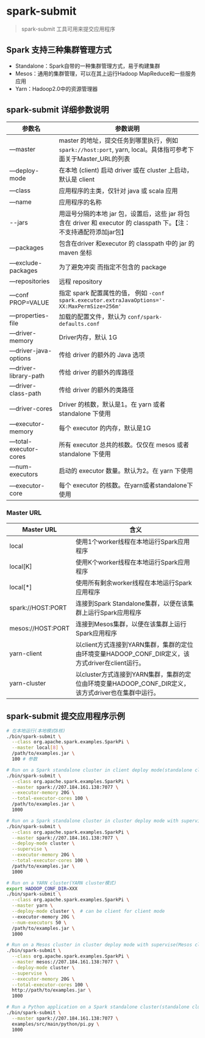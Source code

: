 # spark-submit

> spark-submit 工具可用来提交应用程序

## Spark 支持三种集群管理方式

- Standalone：Spark自带的一种集群管理方式，易于构建集群
- Mesos：通用的集群管理，可以在其上运行Hadoop MapReduce和一些服务应用
- Yarn：Hadoop2.0中的资源管理器

## spark-submit 详细参数说明

| 参数名                | 参数说明                                                                                                             |
| --------------------- | -------------------------------------------------------------------------------------------------------------------- |
| —master               | master 的地址，提交任务到哪里执行，例如 `spark://host:port`, yarn, local。具体指可参考下面关于Master_URL的列表       |
| —deploy-mode          | 在本地 (client) 启动 driver 或在 cluster 上启动，默认是 client                                                       |
| —class                | 应用程序的主类，仅针对 java 或 scala 应用                                                                            |
| —name                 | 应用程序的名称                                                                                                       |
| --jars                | 用逗号分隔的本地 jar 包，设置后，这些 jar 将包含在 driver 和 executor 的 classpath 下。【注：不支持通配符添加jar包】 |
| —packages             | 包含在driver 和executor 的 classpath 中的 jar 的 maven 坐标                                                          |
| —exclude-packages     | 为了避免冲突 而指定不包含的 package                                                                                  |
| —repositories         | 远程 repository                                                                                                      |
| —conf PROP=VALUE      | 指定 spark 配置属性的值， 例如 `-conf spark.executor.extraJavaOptions='-XX:MaxPermSize=256m'`                        |
| —properties-file      | 加载的配置文件，默认为 `conf/spark-defaults.conf`                                                                    |
| —driver-memory        | Driver内存，默认 1G                                                                                                  |
| —driver-java-options  | 传给 driver 的额外的 Java 选项                                                                                       |
| —driver-library-path  | 传给 driver 的额外的库路径                                                                                           |
| —driver-class-path    | 传给 driver 的额外的类路径                                                                                           |
| —driver-cores         | Driver 的核数，默认是1。在 yarn 或者 standalone 下使用                                                               |
| —executor-memory      | 每个 executor 的内存，默认是1G                                                                                       |
| —total-executor-cores | 所有 executor 总共的核数。仅仅在 mesos 或者 standalone 下使用                                                        |
| —num-executors        | 启动的 executor 数量。默认为2。在 yarn 下使用                                                                        |
| —executor-core        | 每个 executor 的核数。在yarn或者standalone下使用                                                                     |

### Master URL

| Master URL        | 含义                                                                                               |
| ----------------- | -------------------------------------------------------------------------------------------------- |
| local             | 使用1个worker线程在本地运行Spark应用程序                                                           |
| local[K]          | 使用K个worker线程在本地运行Spark应用程序                                                           |
| local[*]          | 使用所有剩余worker线程在本地运行Spark应用程序                                                      |
| spark://HOST:PORT | 连接到Spark Standalone集群，以便在该集群上运行Spark应用程序                                        |
| mesos://HOST:PORT | 连接到Mesos集群，以便在该集群上运行Spark应用程序                                                   |
| yarn-client       | 以client方式连接到YARN集群，集群的定位由环境变量HADOOP_CONF_DIR定义，该方式driver在client运行。    |
| yarn-cluster      | 以cluster方式连接到YARN集群，集群的定位由环境变量HADOOP_CONF_DIR定义，该方式driver也在集群中运行。 |

## spark-submit 提交应用程序示例

```sh
# 在本地运行(本地模式8核)
./bin/spark-submit \
  --class org.apache.spark.examples.SparkPi \
  --master local[8] \
  /path/to/examples.jar \
  100 # 参数

# Run on a Spark standalone cluster in client deploy mode(standalone client模式)
./bin/spark-submit \
  --class org.apache.spark.examples.SparkPi \
  --master spark://207.184.161.138:7077 \
  --executor-memory 20G \
  --total-executor-cores 100 \
  /path/to/examples.jar \
  1000

# Run on a Spark standalone cluster in cluster deploy mode with supervise(standalone cluster模式使用supervise)
./bin/spark-submit \
  --class org.apache.spark.examples.SparkPi \
  --master spark://207.184.161.138:7077 \
  --deploy-mode cluster \
  --supervise \
  --executor-memory 20G \
  --total-executor-cores 100 \
  /path/to/examples.jar \
  1000

# Run on a YARN cluster(YARN cluster模式)
export HADOOP_CONF_DIR=XXX
./bin/spark-submit \
  --class org.apache.spark.examples.SparkPi \
  --master yarn \
  --deploy-mode cluster \  # can be client for client mode
  --executor-memory 20G \
  --num-executors 50 \
  /path/to/examples.jar \
  1000

# Run on a Mesos cluster in cluster deploy mode with supervise(Mesos cluster模式使用supervise)
./bin/spark-submit \
  --class org.apache.spark.examples.SparkPi \
  --master mesos://207.184.161.138:7077 \
  --deploy-mode cluster \
  --supervise \
  --executor-memory 20G \
  --total-executor-cores 100 \
  http://path/to/examples.jar \
  1000

# Run a Python application on a Spark standalone cluster(standalone cluster模式提交python application)
./bin/spark-submit \
  --master spark://207.184.161.138:7077 \
  examples/src/main/python/pi.py \
  1000
```